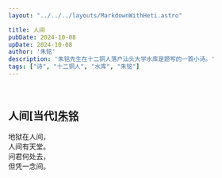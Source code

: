 ```yaml
---
layout: "../../../layouts/MarkdownWithHeti.astro"

title: 人间
pubDate: 2024-10-08
upDate: 2024-10-08
author: '朱铭'
description: '朱铭先生在十二铜人落户汕头大学水库是题写的一首小诗。'
tags: ["诗", "十二铜人", "水库", "朱铭"]
---
```



<br/>
<div class="heti heti--ancient">
  <h2>人间<span class="heti-meta heti-small">[当代]<abbr title="朱铭（1938—2023），台湾著名雕塑家，以《太极系列》和《人间系列》闻名，其作品结合传统与现代，展现深刻的人性关怀与雕塑美学，是台湾当代艺术的重要代表人物。">朱铭</abbr></span></h2>
  <p class="heti-verse heti-x-large">
    地狱在人间<span class="heti-hang">，</span><br>
    人间有天堂<span class="heti-hang">。</span><br>
    问君何处去<span class="heti-hang">，</span><br>
    但凭一念间<span class="heti-hang">。</span>
  </p>
</div>
